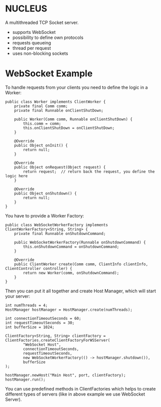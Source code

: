 # NUCLEUS

A multithreaded TCP Socket server.

- supports WebSocket
- possibility to define own protocols
- requests queueing
- thread per request
- uses non-blocking sockets

# WebSocket Example

To handle requests from your clients you need to define the logic in a Worker:

```
public class Worker implements ClientWorker {
    private final Comm comm;
    private final Runnable onClientShutDown;

    public Worker(Comm comm, Runnable onClientShutDown) {
        this.comm = comm;
        this.onClientShutDown = onClientShutDown;
    }

    @Override
    public Object onInit() {
        return null;
    }

    @Override
    public Object onRequest(Object request) {
        return request;  // return back the request, you define the logic here
    }

    @Override
    public Object onShutdown() {
        return null;
    }
}
```

You have to provide a Worker Factory:

```
public class WebSocketWorkerFactory implements ClientWorkerFactory<String, String> {
    private final Runnable onShutdownCommand;

    public WebSocketWorkerFactory(Runnable onShutdownCommand) {
        this.onShutdownCommand = onShutdownCommand;
    }

    @Override
    public ClientWorker create(Comm comm, ClientInfo clientInfo, ClientController controller) {
        return new Worker(comm, onShutdownCommand);
    }
}
```

Then you can put it all together and create Host Manager, which will start your server:

```
int numThreads = 4;
HostManager hostManager = HostManager.create(numThreads);

int connectionTimeoutSeconds = 60;
int requestTimeoutSeconds = 30;
int bufferSize = 1024;

ClientFactory<String, String> clientFactory = ClientFactories.createClientFactoryForWSServer(
        "WebSocket Host",
        connectionTimeoutSeconds,
        requestTimeoutSeconds,
        new WebSocketWorkerFactory(() -> hostManager.shutdown()),
        bufferSize
);

hostManager.newHost("Main Host", port, clientFactory);
hostManager.run();
```

You can use predefined methods in ClientFactories which helps to create different types of servers (like in above example we use WebSocket Server).